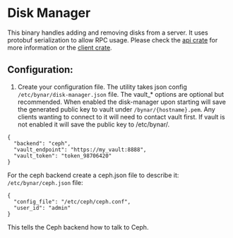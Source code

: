 # Disk Manager
This binary handles adding and removing disks from a server.  It uses
protobuf serialization to allow RPC usage. Please check the
[api crate](https://github.com/Comcast/Bynar/tree/master/api) for more information or the
[client crate](https://github.com/Comcast/Bynar/tree/master/client).

## Configuration:
1. Create your configuration file.  The utility takes json config
`/etc/bynar/disk-manager.json` file.  The vault_* options are optional
but recommended.  When enabled the disk-manager upon starting will save
the generated public key to vault under `/bynar/{hostname}.pem`.  Any clients
wanting to connect to it will need to contact vault first.  If vault is
not enabled it will save the public key to /etc/bynar/.
```
{
  "backend": "ceph",
  "vault_endpoint": "https://my_vault:8888",
  "vault_token": "token_98706420"
}
```
For the ceph backend create a ceph.json file to describe it:
`/etc/bynar/ceph.json` file:
```
{
  "config_file": "/etc/ceph/ceph.conf",
  "user_id": "admin"
}
```
This tells the Ceph backend how to talk to Ceph.
